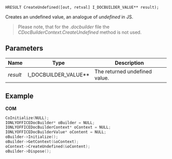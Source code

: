 `HRESULT CreateUndefined([out, retval] I_DOCBUILDER_VALUE** result);`

Creates an undefined value, an analogue of *undefined* in JS.

> Please note, that for the *.docbuilder* file the *CDocBuilderContext.CreateUndefined* method is not used.

## Parameters

| Name     | Type                     | Description                   |
| -------- | ------------------------ | ----------------------------- |
| *result* | I\_DOCBUILDER\_VALUE\*\* | The returned undefined value. |

## Example

**COM**

```cpp
CoInitialize(NULL);
IONLYOFFICEDocBuilder* oBuilder = NULL;
IONLYOFFICEDocBuilderContext* oContext = NULL;
IONLYOFFICEDocBuilderValue* oContent = NULL;
oBuilder->Initialize();
oBuilder->GetContext(&oContext);
oContext->CreateUndefined(&oContent);
oBuilder->Dispose();
```
